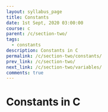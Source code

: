 ```yaml
---
layout: syllabus_page
title: Constants
date: 1st Sept, 2020 03:00:00
course: c
parent: /c/section-two/
tags:
  - constants
description: Constants in C
permalink: /c/section-two/constants/
prev_link: /c/section-two/
next_link: /c/section-two/variables/
comments: true
---
```


# Constants in C
